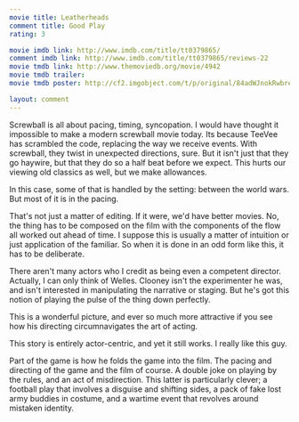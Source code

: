 ```yaml
---
movie title: Leatherheads
comment title: Good Play
rating: 3

movie imdb link: http://www.imdb.com/title/tt0379865/
comment imdb link: http://www.imdb.com/title/tt0379865/reviews-22
movie tmdb link: http://www.themoviedb.org/movie/4942
movie tmdb trailer: 
movie tmdb poster: http://cf2.imgobject.com/t/p/original/84adWJnokRwbreO1eHUzUa05a98.jpg

layout: comment
---
```


Screwball is all about pacing, timing, syncopation. I would have thought it impossible to make a modern screwball movie today. Its because TeeVee has scrambled the code, replacing the way we receive events. With screwball, they twist in unexpected directions, sure. But it isn't just that they go haywire, but that they do so a half beat before we expect. This hurts our viewing old classics as well, but we make allowances.

In this case, some of that is handled by the setting: between the world wars. But most of it is in the pacing. 

That's not just a matter of editing. If it were, we'd have better movies. No, the thing has to be composed on the film with the components of the flow all worked out ahead of time. I suppose this is usually a matter of intuition or just application of the familiar. So when it is done in an odd form like this, it has to be deliberate. 

There aren't many actors who I credit as being even a competent director. Actually, I can only think of Welles. Clooney isn't the experimenter he was, and isn't interested in manipulating the narrative or staging. But he's got this notion of playing the pulse of the thing down perfectly. 

This is a wonderful picture, and ever so much more attractive if you see how his directing circumnavigates the art of acting.

This story is entirely actor-centric, and yet it still works. I really like this guy. 

Part of the game is how he folds the game into the film. The pacing and directing of the game and the film of course. A double joke on playing by the rules, and an act of misdirection. This latter is particularly clever; a football play that involves a disguise and shifting sides, a pack of fake lost army buddies in costume, and a wartime event that revolves around mistaken identity.